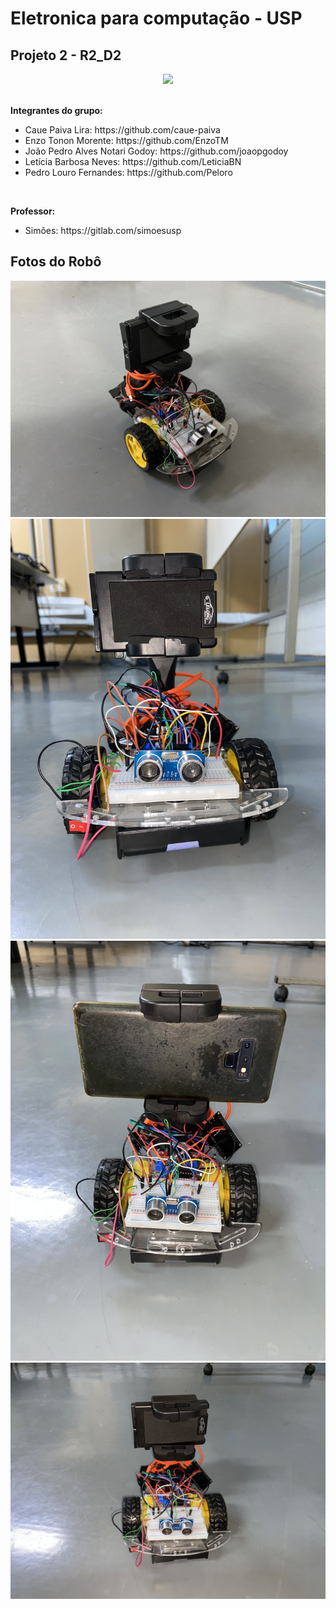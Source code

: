 # Eletronica para computação - USP
## Projeto 2 - R2_D2

<div align="center">
    <img src="https://i.pinimg.com/originals/b3/cc/76/b3cc768e967da8fc9f2dd87fa315f100.gif">
</div>

<br>

<b>Integrantes do grupo:</b>
<ul>
  <li>Caue Paiva Lira: https://github.com/caue-paiva</li>
  <li>Enzo Tonon Morente: https://github.com/EnzoTM</li>
  <li>João Pedro Alves Notari Godoy: https://github.com/joaopgodoy</li>
  <li>Letícia Barbosa Neves: https://github.com/LeticiaBN</li>
  <li>Pedro Louro Fernandes: https://github.com/Peloro</li>
</ul>

<br>

<b>Professor:</b>
<br>
<ul>
  <li>Simões: https://gitlab.com/simoesusp</li>
</ul>

<h2>Fotos do Robô</h2>
<div align="center">
    <img src="https://github.com/EnzoTM/R2_D2/blob/main/Imagens/IMG-3391.jpg?raw=true">
    <img src="https://github.com/EnzoTM/R2_D2/blob/main/Imagens/IMG-3394.jpg?raw=true">
    <img src="https://github.com/EnzoTM/R2_D2/blob/main/Imagens/IMG-3398.jpg?raw=true">
    <img src="https://github.com/EnzoTM/R2_D2/blob/main/Imagens/IMG-3393.jpg?raw=true">
</div>

